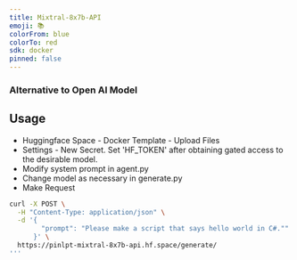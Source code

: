 ```yaml
---
title: Mixtral-8x7b-API
emoji: 📚
colorFrom: blue
colorTo: red
sdk: docker
pinned: false
---
```


### Alternative to Open AI Model

## Usage
* Huggingface Space - Docker Template - Upload Files
* Settings - New Secret. Set 'HF_TOKEN' after obtaining gated access to the desirable model.
* Modify system prompt in agent.py
* Change model as necessary in generate.py
* Make Request
```bash
curl -X POST \
  -H "Content-Type: application/json" \
  -d '{
        "prompt": "Please make a script that says hello world in C#.""
      }' \
  https://pinlpt-mixtral-8x7b-api.hf.space/generate/
'''
